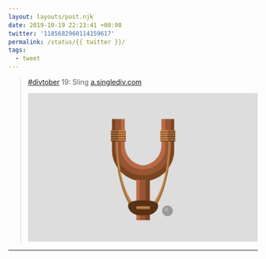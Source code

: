 ```yaml
---
layout: layouts/post.njk
date: 2019-10-19 22:23:41 +00:00
twitter: '1185682960114159617'
permalink: /status/{{ twitter }}/
tags: 
  - tweet
---
```


> [#divtober](https://twitter.com/hashtag/divtober) 19: Sling [a.singlediv.com](https://a.singlediv.com) 
> 
> ![Illustration of a wooden sling shot.](/img/1185682960114159617-EHRkXfkU8AAqLNk.jpg)

---
